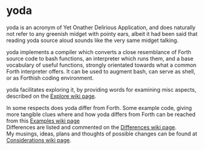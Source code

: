 # yoda

yoda is an acronym of Yet Onather Delirious Application, and does
naturally not refer to any greenish midget with pointy ears, albeit it had
been said that reading yoda source aloud sounds like the very same midget
talking.

yoda implements a compiler which converts a close resemblance of Forth
source code to bash functions, an interpreter which runs them, and a base
vocabulary of useful functions, strongly orientated towards what a common
Forth interpreter offers.  It can be used to augment bash, can serve as
shell, or as Forthish coding environment.

yoda facilitates exploring it, by providing words for examining misc
aspects, described on the [Explore wiki page](https://github.com/Bushmills/yoda/wiki/Explore).

In some respects does yoda differ from Forth.  Some example code, giving
more tangible clues where and how yoda differs from Forth can be reached
from this [Examples wiki page](https://github.com/Bushmills/yoda/wiki/Examples)  
Differences are listed and commented on the [Differences wiki page](https://github.com/Bushmills/yoda/wiki/Differences).  
My musings, ideas, plans and thoughts of possible changes can be found at
[Considerations wiki
page](https://github.com/Bushmills/yoda/wiki/Considerations).


